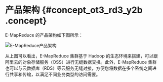 # 产品架构 {#concept_ot3_rd3_y2b .concept}

E-MapReduce 的产品架构如下图所示：

![E-MapReduce产品架构](http://static-aliyun-doc.oss-cn-hangzhou.aliyuncs.com/assets/img/17826/155963966310313_zh-CN.png) 

从上图可以看出，E-MapReduce 集群基于 Hadoop 的生态环境来搭建，可以跟阿里云的对象存储服务（OSS）进行无缝数据交换。此外，E-MapReduce 集群也可以与云数据库（RDS）等云服务无缝对接，方便您将数据在多个系统之间进行共享和传输，以满足不同业务类型的访问需要。

